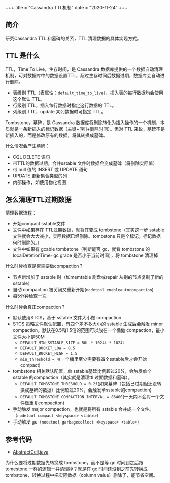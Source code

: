 +++
title = "Cassandra TTL机制"
date = "2020-11-24"
+++

## 简介
研究Cassandra TTL 和墓碑的关系，TTL 清理数据的具体实现方式。

## TTL 是什么
TTL，Time To Live，生存时间，是 Cassandra 数据库提供的一个数据自动清理机制，可对数据库中的数据设置TTL，超过生存时间后数据过期，数据库会自动进行删除。

- 表级别 TTL（表属性：`default_time_to_live`），插入表的每行数据均会使用这个默认 TTL。
- 行级别 TTL，插入每行数据时指定这行数据的 TTL。
- 列级别 TTL，update 某列数据时可指定 TTL。

Tombstone，墓碑，是 Cassandra 数据库将删除转化为插入操作的一个机制，本质就是一条新插入的标记数据（主键+[列]+删除时间）。但对 TTL 来说，墓碑不是新插入的，而是修改原有的数据，将其转换成墓碑。

什么情况会产生墓碑：

- CQL DELETE 语句
- 带TTL的数据过期，合并sstable 文件时数据会变成墓碑（将删除实际值）
- 带 null 值的 INSERT 或 UPDATE 语句
- UPDATE 更新集合类型的列
- 内部操作，如使用物化视图

## 怎么清理TTL过期数据
清理数据流程：

- 开始compact sstable文件
- 文件中如果存在 TTL过期数据，就将其变成 tombstone（其实这一步 sstable 文件就会大大减小，实际数据已经删除。tombstone 只是个标记，标记数据何时删除的。）
- 文件中如果有 gcable tombstone（判断能否 gc，就看 tombstone 的localDetetionTime+gc grace 是否小于当前时间），将 tombstone 清理掉

什么时候检查是否需要做compaction？

- 节点新增加了 sstable 时（如memtable 刷盘或repair 从别的节点复制了新的 sstable）
- 自动 compaction 被关闭又重新开始(`nodetool enableautocompaction`)
- 每5分钟检查一次

什么时候会真正compaction？

- 默认使用STCS，基于 sstable 文件大小做 compaction
- STCS 策略文件默认配置，有四个差不多大小的 sstable 生成后会触发 minor compaction。默认在0.5和1.5倍的范围可以放在一个桶做 compaction，最小文件大小是50M
  - `DEFAULT_MIN_SSTABLE_SIZE = 50L * 1024L * 1024L`
  - `DEFAULT_BUCKET_LOW = 0.5`
  - `DEFAULT_BUCKET_HIGH = 1.5`
  - `min_threshold = 4`(一个桶里至少需要有四个sstable后才会开始compact)
- tombstone 相关默认配置，单 sstable墓碑比例超过20%，会触发单个 sstable 的compaction（其实就是清理ttl 过期数据和墓碑）。
  - `DEFAULT_TOMBSTONE_THRESHOLD = 0.2f`(如果墓碑（包括已过期但还没转换成墓碑的数据）比例超过20%，会触发单sstable的compaction)
  - `DEFAULT_TOMBSTONE_COMPACTION_INTERVAL = 86400`(一天内不会对一个文件做重复compaciton)
- 手动触发 major compaction，也就是将所有 sstable 合并成一个文件。（`nodetool compact <keyspace> <table>`)
- 手动触发 gc（`nodetool garbagecollect <keyspace> <table>`）

## 参考代码
- [AbstractCell.java](https://github.com/apache/cassandra/blob/7a7eece9578312a2f9d77de6e0755a3c3c542e99/src/java/org/apache/cassandra/db/rows/AbstractCell.java)

为什么要将过期数据先转换成 tombstone，而不是等 gc 时间到之后跟 tomestone 一样的逻辑一并清理掉？就是在 gc 时间还没到之前先转换成 tombstone，转换过程中把实际数据（column value）删除了，能节省空间。
